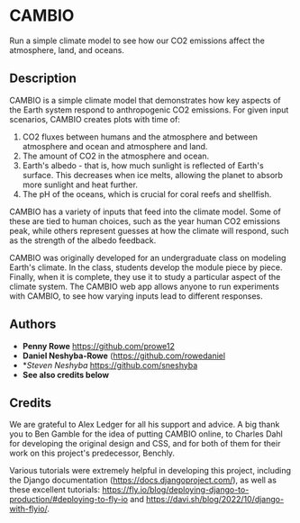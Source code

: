 # CAMBIO
Run a simple climate model to see how our CO2 emissions affect the atmosphere, land, and oceans.

## Description

CAMBIO is a simple climate model that demonstrates how key aspects of the Earth system respond to anthropogenic CO2 emissions. For given input scenarios, CAMBIO creates plots with time of:  
1) CO2 fluxes between humans and the atmosphere and between atmosphere and ocean and atmosphere and land.  
2) The amount of CO2 in the atmosphere and ocean.  
3) Earth's albedo - that is, how much sunlight is reflected of Earth's surface. This decreases when ice melts, allowing the planet to absorb more sunlight and heat further.
4) The pH of the oceans, which is crucial for coral reefs and shellfish.  

CAMBIO has a variety of inputs that feed into the climate model. Some of these are tied to human choices, such as the year human CO2 emissions peak, while others represent guesses at how the climate will respond, such as the strength of the albedo feedback.

CAMBIO was originally developed for an undergraduate class on modeling Earth's climate. In the class, students develop the module piece by piece. Finally, when it is complete, they use it to study a particular aspect of the climate system. The CAMBIO web app allows anyone to run experiments with CAMBIO, to see how varying inputs lead to different responses.

## Authors
  - **Penny Rowe** https://github.com/prowe12
  - **Daniel Neshyba-Rowe** (https://github.com/rowedaniel
  - **Steven Neshyba* https://github.com/sneshyba
  - **See also credits below** 

## Credits
We are grateful to Alex Ledger for all his support and advice. A big thank you to Ben Gamble for the idea of putting CAMBIO online, to Charles Dahl for developing the original design and CSS, and for both of them for their work on this project's predecessor, Benchly.  

Various tutorials were extremely helpful in developing this project, including the Django documentation (https://docs.djangoproject.com/), as well as these excellent tutorials: https://fly.io/blog/deploying-django-to-production/#deploying-to-fly-io and https://davi.sh/blog/2022/10/django-with-flyio/.
